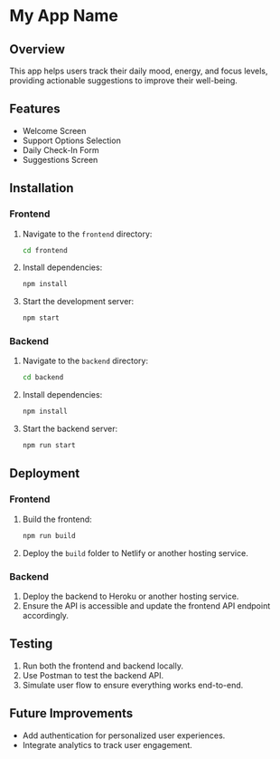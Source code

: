 # My App Name

## Overview
This app helps users track their daily mood, energy, and focus levels, providing actionable suggestions to improve their well-being.

## Features
- Welcome Screen
- Support Options Selection
- Daily Check-In Form
- Suggestions Screen

## Installation
### Frontend
1. Navigate to the `frontend` directory:
   ```bash
   cd frontend
   ```
2. Install dependencies:
   ```bash
   npm install
   ```
3. Start the development server:
   ```bash
   npm start
   ```

### Backend
1. Navigate to the `backend` directory:
   ```bash
   cd backend
   ```
2. Install dependencies:
   ```bash
   npm install
   ```
3. Start the backend server:
   ```bash
   npm run start
   ```

## Deployment
### Frontend
1. Build the frontend:
   ```bash
   npm run build
   ```
2. Deploy the `build` folder to Netlify or another hosting service.

### Backend
1. Deploy the backend to Heroku or another hosting service.
2. Ensure the API is accessible and update the frontend API endpoint accordingly.

## Testing
1. Run both the frontend and backend locally.
2. Use Postman to test the backend API.
3. Simulate user flow to ensure everything works end-to-end.

## Future Improvements
- Add authentication for personalized user experiences.
- Integrate analytics to track user engagement.
